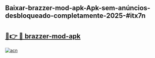 ## Baixar-brazzer-mod-apk-Apk-sem-anúncios-desbloqueado-completamente-2025-#itx7n

# <h2><a href="https://ainizakaria.my?title=brazzer-mod-apk&ref=22M">🔗👉 🔴 brazzer-mod-apk</a></h2>

[![acn](https://github.com/user-attachments/assets/0f9c940e-d8b0-45ae-aac7-cd30a18b3e1c)](https://ainizakaria.my?title=brazzer-mod-apk&ref=22M)

